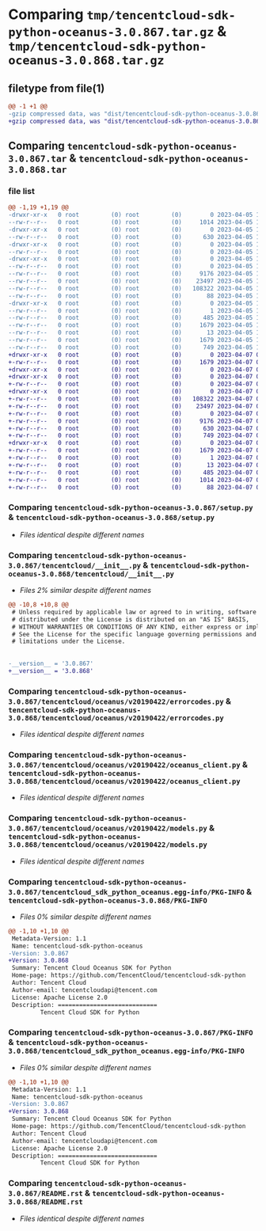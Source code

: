 # Comparing `tmp/tencentcloud-sdk-python-oceanus-3.0.867.tar.gz` & `tmp/tencentcloud-sdk-python-oceanus-3.0.868.tar.gz`

## filetype from file(1)

```diff
@@ -1 +1 @@
-gzip compressed data, was "dist/tencentcloud-sdk-python-oceanus-3.0.867.tar", last modified: Wed Apr  5 16:45:08 2023, max compression
+gzip compressed data, was "dist/tencentcloud-sdk-python-oceanus-3.0.868.tar", last modified: Fri Apr  7 00:46:44 2023, max compression
```

## Comparing `tencentcloud-sdk-python-oceanus-3.0.867.tar` & `tencentcloud-sdk-python-oceanus-3.0.868.tar`

### file list

```diff
@@ -1,19 +1,19 @@
-drwxr-xr-x   0 root         (0) root         (0)        0 2023-04-05 16:45:08.000000 tencentcloud-sdk-python-oceanus-3.0.867/
--rw-r--r--   0 root         (0) root         (0)     1014 2023-04-05 16:45:08.000000 tencentcloud-sdk-python-oceanus-3.0.867/setup.py
-drwxr-xr-x   0 root         (0) root         (0)        0 2023-04-05 16:45:08.000000 tencentcloud-sdk-python-oceanus-3.0.867/tencentcloud/
--rw-r--r--   0 root         (0) root         (0)      630 2023-04-05 16:45:08.000000 tencentcloud-sdk-python-oceanus-3.0.867/tencentcloud/__init__.py
-drwxr-xr-x   0 root         (0) root         (0)        0 2023-04-05 16:45:08.000000 tencentcloud-sdk-python-oceanus-3.0.867/tencentcloud/oceanus/
--rw-r--r--   0 root         (0) root         (0)        0 2023-04-05 16:45:08.000000 tencentcloud-sdk-python-oceanus-3.0.867/tencentcloud/oceanus/__init__.py
-drwxr-xr-x   0 root         (0) root         (0)        0 2023-04-05 16:45:08.000000 tencentcloud-sdk-python-oceanus-3.0.867/tencentcloud/oceanus/v20190422/
--rw-r--r--   0 root         (0) root         (0)        0 2023-04-05 16:45:08.000000 tencentcloud-sdk-python-oceanus-3.0.867/tencentcloud/oceanus/v20190422/__init__.py
--rw-r--r--   0 root         (0) root         (0)     9176 2023-04-05 16:45:08.000000 tencentcloud-sdk-python-oceanus-3.0.867/tencentcloud/oceanus/v20190422/errorcodes.py
--rw-r--r--   0 root         (0) root         (0)    23497 2023-04-05 16:45:08.000000 tencentcloud-sdk-python-oceanus-3.0.867/tencentcloud/oceanus/v20190422/oceanus_client.py
--rw-r--r--   0 root         (0) root         (0)   108322 2023-04-05 16:45:08.000000 tencentcloud-sdk-python-oceanus-3.0.867/tencentcloud/oceanus/v20190422/models.py
--rw-r--r--   0 root         (0) root         (0)       88 2023-04-05 16:45:08.000000 tencentcloud-sdk-python-oceanus-3.0.867/setup.cfg
-drwxr-xr-x   0 root         (0) root         (0)        0 2023-04-05 16:45:08.000000 tencentcloud-sdk-python-oceanus-3.0.867/tencentcloud_sdk_python_oceanus.egg-info/
--rw-r--r--   0 root         (0) root         (0)        1 2023-04-05 16:45:08.000000 tencentcloud-sdk-python-oceanus-3.0.867/tencentcloud_sdk_python_oceanus.egg-info/dependency_links.txt
--rw-r--r--   0 root         (0) root         (0)      485 2023-04-05 16:45:08.000000 tencentcloud-sdk-python-oceanus-3.0.867/tencentcloud_sdk_python_oceanus.egg-info/SOURCES.txt
--rw-r--r--   0 root         (0) root         (0)     1679 2023-04-05 16:45:08.000000 tencentcloud-sdk-python-oceanus-3.0.867/tencentcloud_sdk_python_oceanus.egg-info/PKG-INFO
--rw-r--r--   0 root         (0) root         (0)       13 2023-04-05 16:45:08.000000 tencentcloud-sdk-python-oceanus-3.0.867/tencentcloud_sdk_python_oceanus.egg-info/top_level.txt
--rw-r--r--   0 root         (0) root         (0)     1679 2023-04-05 16:45:08.000000 tencentcloud-sdk-python-oceanus-3.0.867/PKG-INFO
--rw-r--r--   0 root         (0) root         (0)      749 2023-04-05 16:45:08.000000 tencentcloud-sdk-python-oceanus-3.0.867/README.rst
+drwxr-xr-x   0 root         (0) root         (0)        0 2023-04-07 00:46:44.000000 tencentcloud-sdk-python-oceanus-3.0.868/
+-rw-r--r--   0 root         (0) root         (0)     1679 2023-04-07 00:46:44.000000 tencentcloud-sdk-python-oceanus-3.0.868/PKG-INFO
+drwxr-xr-x   0 root         (0) root         (0)        0 2023-04-07 00:46:44.000000 tencentcloud-sdk-python-oceanus-3.0.868/tencentcloud/
+drwxr-xr-x   0 root         (0) root         (0)        0 2023-04-07 00:46:44.000000 tencentcloud-sdk-python-oceanus-3.0.868/tencentcloud/oceanus/
+-rw-r--r--   0 root         (0) root         (0)        0 2023-04-07 00:46:44.000000 tencentcloud-sdk-python-oceanus-3.0.868/tencentcloud/oceanus/__init__.py
+drwxr-xr-x   0 root         (0) root         (0)        0 2023-04-07 00:46:44.000000 tencentcloud-sdk-python-oceanus-3.0.868/tencentcloud/oceanus/v20190422/
+-rw-r--r--   0 root         (0) root         (0)   108322 2023-04-07 00:46:44.000000 tencentcloud-sdk-python-oceanus-3.0.868/tencentcloud/oceanus/v20190422/models.py
+-rw-r--r--   0 root         (0) root         (0)    23497 2023-04-07 00:46:44.000000 tencentcloud-sdk-python-oceanus-3.0.868/tencentcloud/oceanus/v20190422/oceanus_client.py
+-rw-r--r--   0 root         (0) root         (0)        0 2023-04-07 00:46:44.000000 tencentcloud-sdk-python-oceanus-3.0.868/tencentcloud/oceanus/v20190422/__init__.py
+-rw-r--r--   0 root         (0) root         (0)     9176 2023-04-07 00:46:44.000000 tencentcloud-sdk-python-oceanus-3.0.868/tencentcloud/oceanus/v20190422/errorcodes.py
+-rw-r--r--   0 root         (0) root         (0)      630 2023-04-07 00:46:44.000000 tencentcloud-sdk-python-oceanus-3.0.868/tencentcloud/__init__.py
+-rw-r--r--   0 root         (0) root         (0)      749 2023-04-07 00:46:44.000000 tencentcloud-sdk-python-oceanus-3.0.868/README.rst
+drwxr-xr-x   0 root         (0) root         (0)        0 2023-04-07 00:46:44.000000 tencentcloud-sdk-python-oceanus-3.0.868/tencentcloud_sdk_python_oceanus.egg-info/
+-rw-r--r--   0 root         (0) root         (0)     1679 2023-04-07 00:46:44.000000 tencentcloud-sdk-python-oceanus-3.0.868/tencentcloud_sdk_python_oceanus.egg-info/PKG-INFO
+-rw-r--r--   0 root         (0) root         (0)        1 2023-04-07 00:46:44.000000 tencentcloud-sdk-python-oceanus-3.0.868/tencentcloud_sdk_python_oceanus.egg-info/dependency_links.txt
+-rw-r--r--   0 root         (0) root         (0)       13 2023-04-07 00:46:44.000000 tencentcloud-sdk-python-oceanus-3.0.868/tencentcloud_sdk_python_oceanus.egg-info/top_level.txt
+-rw-r--r--   0 root         (0) root         (0)      485 2023-04-07 00:46:44.000000 tencentcloud-sdk-python-oceanus-3.0.868/tencentcloud_sdk_python_oceanus.egg-info/SOURCES.txt
+-rw-r--r--   0 root         (0) root         (0)     1014 2023-04-07 00:46:44.000000 tencentcloud-sdk-python-oceanus-3.0.868/setup.py
+-rw-r--r--   0 root         (0) root         (0)       88 2023-04-07 00:46:44.000000 tencentcloud-sdk-python-oceanus-3.0.868/setup.cfg
```

### Comparing `tencentcloud-sdk-python-oceanus-3.0.867/setup.py` & `tencentcloud-sdk-python-oceanus-3.0.868/setup.py`

 * *Files identical despite different names*

### Comparing `tencentcloud-sdk-python-oceanus-3.0.867/tencentcloud/__init__.py` & `tencentcloud-sdk-python-oceanus-3.0.868/tencentcloud/__init__.py`

 * *Files 2% similar despite different names*

```diff
@@ -10,8 +10,8 @@
 # Unless required by applicable law or agreed to in writing, software
 # distributed under the License is distributed on an "AS IS" BASIS,
 # WITHOUT WARRANTIES OR CONDITIONS OF ANY KIND, either express or implied.
 # See the License for the specific language governing permissions and
 # limitations under the License.
 
 
-__version__ = '3.0.867'
+__version__ = '3.0.868'
```

### Comparing `tencentcloud-sdk-python-oceanus-3.0.867/tencentcloud/oceanus/v20190422/errorcodes.py` & `tencentcloud-sdk-python-oceanus-3.0.868/tencentcloud/oceanus/v20190422/errorcodes.py`

 * *Files identical despite different names*

### Comparing `tencentcloud-sdk-python-oceanus-3.0.867/tencentcloud/oceanus/v20190422/oceanus_client.py` & `tencentcloud-sdk-python-oceanus-3.0.868/tencentcloud/oceanus/v20190422/oceanus_client.py`

 * *Files identical despite different names*

### Comparing `tencentcloud-sdk-python-oceanus-3.0.867/tencentcloud/oceanus/v20190422/models.py` & `tencentcloud-sdk-python-oceanus-3.0.868/tencentcloud/oceanus/v20190422/models.py`

 * *Files identical despite different names*

### Comparing `tencentcloud-sdk-python-oceanus-3.0.867/tencentcloud_sdk_python_oceanus.egg-info/PKG-INFO` & `tencentcloud-sdk-python-oceanus-3.0.868/PKG-INFO`

 * *Files 0% similar despite different names*

```diff
@@ -1,10 +1,10 @@
 Metadata-Version: 1.1
 Name: tencentcloud-sdk-python-oceanus
-Version: 3.0.867
+Version: 3.0.868
 Summary: Tencent Cloud Oceanus SDK for Python
 Home-page: https://github.com/TencentCloud/tencentcloud-sdk-python
 Author: Tencent Cloud
 Author-email: tencentcloudapi@tencent.com
 License: Apache License 2.0
 Description: ============================
         Tencent Cloud SDK for Python
```

### Comparing `tencentcloud-sdk-python-oceanus-3.0.867/PKG-INFO` & `tencentcloud-sdk-python-oceanus-3.0.868/tencentcloud_sdk_python_oceanus.egg-info/PKG-INFO`

 * *Files 0% similar despite different names*

```diff
@@ -1,10 +1,10 @@
 Metadata-Version: 1.1
 Name: tencentcloud-sdk-python-oceanus
-Version: 3.0.867
+Version: 3.0.868
 Summary: Tencent Cloud Oceanus SDK for Python
 Home-page: https://github.com/TencentCloud/tencentcloud-sdk-python
 Author: Tencent Cloud
 Author-email: tencentcloudapi@tencent.com
 License: Apache License 2.0
 Description: ============================
         Tencent Cloud SDK for Python
```

### Comparing `tencentcloud-sdk-python-oceanus-3.0.867/README.rst` & `tencentcloud-sdk-python-oceanus-3.0.868/README.rst`

 * *Files identical despite different names*

